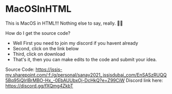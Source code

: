 # MacOSInHTML
This is MacOS in HTML!!! Nothing else to say, really. 🤷‍♂️

How do I get the source code?
- Well First you need to join my discord if you havent already
- Second, click on the link below
- Third, click on download
- That's it, then you can make edits to the code and submit your idea.

Source Code: https://jssis-my.sharepoint.com/:f:/g/personal/sanay2021_jssisdubai_com/EnSASzRUQQ5Bq95iQIrIBrMBO-Hx_-0EbAUUbxOj-DcHkQ?e=Z99CiW
Discord link here: https://discord.gg/fXQmg4ZkbT
